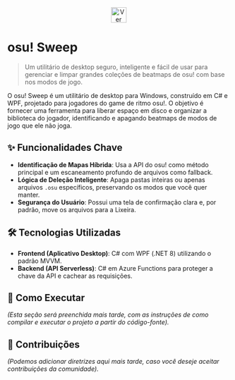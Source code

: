<div align="center">

<a href="./README.md">
<img src="https://raw.githubusercontent.com/Tj-Jaguar/Tj-Jaguar/main/assets/us.svg" width="35" title="Ver em Inglês">
</a>

</div>

# osu! Sweep

> Um utilitário de desktop seguro, inteligente e fácil de usar para gerenciar e limpar grandes coleções de beatmaps de osu! com base nos modos de jogo.

O osu! Sweep é um utilitário de desktop para Windows, construído em C# e WPF, projetado para jogadores do game de ritmo osu!. 
O objetivo é fornecer uma ferramenta para liberar espaço em disco e organizar a biblioteca do jogador, identificando e apagando beatmaps de modos de jogo que ele não joga.

## ✨ Funcionalidades Chave

-   **Identificação de Mapas Híbrida**: Usa a API do osu! como método principal e um escaneamento profundo de arquivos como fallback.
-   **Lógica de Deleção Inteligente**: Apaga pastas inteiras ou apenas arquivos `.osu` específicos, preservando os modos que você quer manter.
-   **Segurança do Usuário**: Possui uma tela de confirmação clara e, por padrão, move os arquivos para a Lixeira.

## 🛠️ Tecnologias Utilizadas

-   **Frontend (Aplicativo Desktop)**: C# com WPF (.NET 8) utilizando o padrão MVVM.
-   **Backend (API Serverless)**: C# em Azure Functions para proteger a chave da API e cachear as requisições.

## 🚀 Como Executar

*(Esta seção será preenchida mais tarde, com as instruções de como compilar e executar o projeto a partir do código-fonte).*

## 🤝 Contribuições

*(Podemos adicionar diretrizes aqui mais tarde, caso você deseje aceitar contribuições da comunidade).*